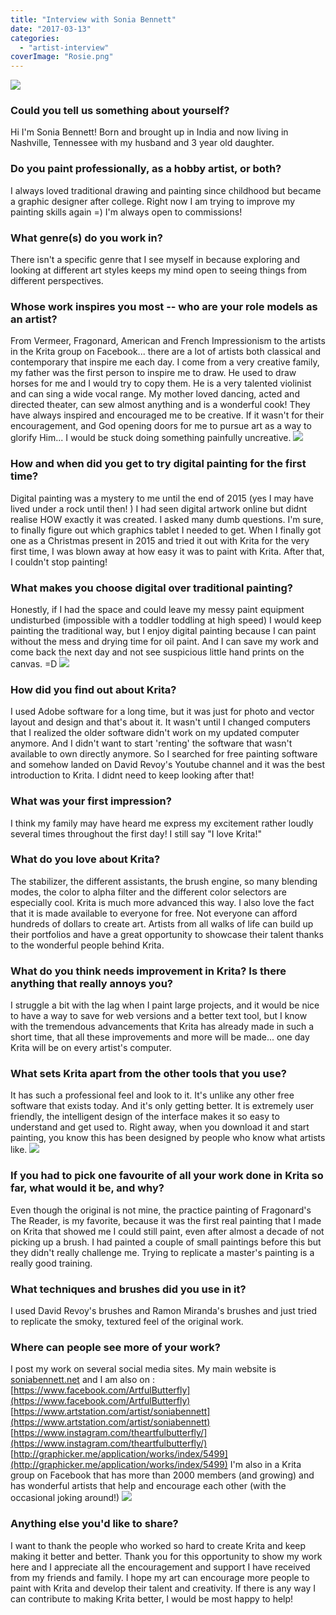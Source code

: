 ```yaml
---
title: "Interview with Sonia Bennett"
date: "2017-03-13"
categories: 
  - "artist-interview"
coverImage: "Rosie.png"
---
```


![](images/GirlinARedSari.png)

### Could you tell us something about yourself?

Hi I'm Sonia Bennett! Born and brought up in India and now living in Nashville, Tennessee with my husband and 3 year old daughter.

### Do you paint professionally, as a hobby artist, or both?

I always loved traditional drawing and painting since childhood but became a graphic designer after college. Right now I am trying to improve my painting skills again =) I'm always open to commissions!

### What genre(s) do you work in?

There isn't a specific genre that I see myself in because exploring and looking at different art styles keeps my mind open to seeing things from different perspectives.

### Whose work inspires you most -- who are your role models as an artist?

From Vermeer, Fragonard, American and French Impressionism to the artists in the Krita group on Facebook... there are a lot of artists both classical and contemporary that inspire me each day. I come from a very creative family, my father was the first person to inspire me to draw. He used to draw horses for me and I would try to copy them. He is a very talented violinist and can sing a wide vocal range. My mother loved dancing, acted and directed theater, can sew almost anything and is a wonderful cook! They have always inspired and encouraged me to be creative. If it wasn't for their encouragement, and God opening doors for me to pursue art as a way to glorify Him... I would be stuck doing something painfully uncreative. ![](images/Cavern.jpg)

### How and when did you get to try digital painting for the first time?

Digital painting was a mystery to me until the end of 2015 (yes I may have lived under a rock until then! ) I had seen digital artwork online but didnt realise HOW exactly it was created. I asked many dumb questions. I'm sure, to finally figure out which graphics tablet I needed to get. When I finally got one as a Christmas present in 2015 and tried it out with Krita for the very first time, I was blown away at how easy it was to paint with Krita. After that, I couldn't stop painting!

### What makes you choose digital over traditional painting?

Honestly, if I had the space and could leave my messy paint equipment undisturbed (impossible with a toddler toddling at high speed) I would keep painting the traditional way, but I enjoy digital painting because I can paint without the mess and drying time for oil paint. And I can save my work and come back the next day and not see suspicious little hand prints on the canvas. =D ![](images/Rosie.png)

### How did you find out about Krita?

I used Adobe software for a long time, but it was just for photo and vector layout and design and that's about it. It wasn't until I changed computers that I realized the older software didn't work on my updated computer anymore. And I didn't want to start 'renting' the software that wasn't available to own directly anymore. So I searched for free painting software and somehow landed on David Revoy's Youtube channel and it was the best introduction to Krita. I didnt need to keep looking after that!

### What was your first impression?

I think my family may have heard me express my excitement rather loudly several times throughout the first day! I still say "I love Krita!"

### What do you love about Krita?

The stabilizer, the different assistants, the brush engine, so many blending modes, the color to alpha filter and the different color selectors are especially cool. Krita is much more advanced this way. I also love the fact that it is made available to everyone for free. Not everyone can afford hundreds of dollars to create art. Artists from all walks of life can build up their portfolios and have a great opportunity to showcase their talent thanks to the wonderful people behind Krita.

### What do you think needs improvement in Krita? Is there anything that really annoys you?

I struggle a bit with the lag when I paint large projects, and it would be nice to have a way to save for web versions and a better text tool, but I know with the tremendous advancements that Krita has already made in such a short time, that all these improvements and more will be made... one day Krita will be on every artist's computer.

### What sets Krita apart from the other tools that you use?

It has such a professional feel and look to it. It's unlike any other free software that exists today. And it's only getting better. It is extremely user friendly, the intelligent design of the interface makes it so easy to understand and get used to. Right away, when you download it and start painting, you know this has been designed by people who know what artists like. ![](images/fragonardPractice.png)

### If you had to pick one favourite of all your work done in Krita so far, what would it be, and why?

Even though the original is not mine, the practice painting of Fragonard's The Reader, is my favorite, because it was the first real painting that I made on Krita that showed me I could still paint, even after almost a decade of not picking up a brush. I had painted a couple of small paintings before this but they didn't really challenge me. Trying to replicate a master's painting is a really good training.

### What techniques and brushes did you use in it?

I used David Revoy's brushes and Ramon Miranda's brushes and just tried to replicate the smoky, textured feel of the original work.

### Where can people see more of your work?

I post my work on several social media sites. My main website is [soniabennett.net](http://soniabennett.net) and I am also on : [https://www.facebook.com/ArtfulButterfly](https://www.facebook.com/ArtfulButterfly) [https://www.artstation.com/artist/soniabennett](https://www.artstation.com/artist/soniabennett) [https://www.instagram.com/theartfulbutterfly/](https://www.instagram.com/theartfulbutterfly/) [http://graphicker.me/application/works/index/5499](http://graphicker.me/application/works/index/5499) I'm also in a Krita group on Facebook that has more than 2000 members (and growing) and has wonderful artists that help and encourage each other (with the occasional joking around!) ![](images/dragonfly.png)

### Anything else you'd like to share?

I want to thank the people who worked so hard to create Krita and keep making it better and better. Thank you for this opportunity to show my work here and I appreciate all the encouragement and support I have received from my friends and family. I hope my art can encourage more people to paint with Krita and develop their talent and creativity. If there is any way I can contribute to making Krita better, I would be most happy to help!
